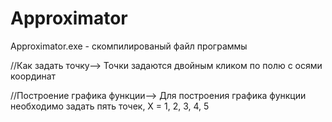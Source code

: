 # Approximator

Approximator.exe - скомпилированый файл программы

//Как задать точку-->
Точки задаются двойным кликом по полю с осями координат

//Построение графика функции-->
Для построения графика функции необходимо задать пять точек, Х = 1, 2, 3, 4, 5

